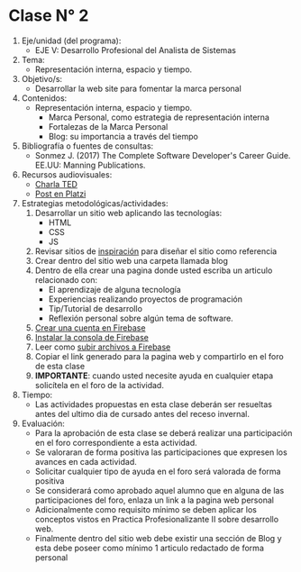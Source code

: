 # Clase N° 2

1. Eje/unidad (del programa):
    * EJE V: Desarrollo Profesional del Analista de Sistemas
2. Tema:
    * Representación interna, espacio y tiempo.
3. Objetivo/s:
    * Desarrollar la web site para fomentar la marca personal
4. Contenidos:
    * Representación interna, espacio y tiempo.
        * Marca Personal, como estrategia de representación interna
        * Fortalezas de la Marca Personal
        * Blog: su importancia a través del tiempo
5. Bibliografía o fuentes de consultas:
    * Sonmez J. (2017) The Complete Software Developer's Career Guide. EE.UU: Manning Publications.
6. Recursos audiovisuales:
    * [Charla TED](https://www.youtube.com/watch?v=c5FcxItUxo0)
    * [Post en Platzi](https://platzi.com/blog/desarollar-marca-personal/)
7. Estrategias metodológicas/actividades:
    1. Desarrollar un sitio web aplicando las tecnologías:
        * HTML
        * CSS
        * JS
    2. Revisar sitios de [inspiración](https://medium.muz.li/25-best-personal-website-design-examples-and-resources-for-your-inspiration-446f7ac0bb71) para diseñar el sitio como referencia
    3. Crear dentro del sitio web una carpeta llamada blog
    4. Dentro de ella crear una pagina donde usted escriba un articulo relacionado con:
        * El aprendizaje de alguna tecnología
        * Experiencias realizando proyectos de programación
        * Tip/Tutorial de desarrollo
        * Reflexión personal sobre algún tema de software.
    5. [Crear una cuenta en Firebase](https://firebase.google.com/?hl=es-419)
    6. [Instalar la consola de Firebase](https://firebase.google.com/docs/cli/?hl=es-419)
    7. Leer como [subir archivos a Firebase](https://firebase.google.com/docs/hosting/?hl=es-419)
    8. Copiar el link generado para la pagina web y compartirlo en el foro de esta clase
    9. __IMPORTANTE__: cuando usted necesite ayuda en cualquier etapa solicítela en el foro de la actividad.
8. Tiempo:
    * Las actividades propuestas en esta clase deberán ser resueltas antes del ultimo dia de cursado antes del receso invernal.
9. Evaluación:
    * Para la aprobación de esta clase se deberá realizar una participación en el foro correspondiente a esta actividad.
    * Se valoraran de forma positiva las participaciones que expresen los avances en cada actividad.
    * Solicitar cualquier tipo de ayuda en el foro será valorada de forma positiva
    * Se considerará como aprobado aquel alumno que en alguna de las participaciones del foro, enlaza un link a la pagina web personal
    * Adicionalmente como requisito mínimo se deben aplicar los conceptos vistos en Practica Profesionalizante II sobre desarrollo web.
    * Finalmente dentro del sitio web debe existir una sección de Blog y esta debe poseer como mínimo 1 articulo redactado de forma personal
